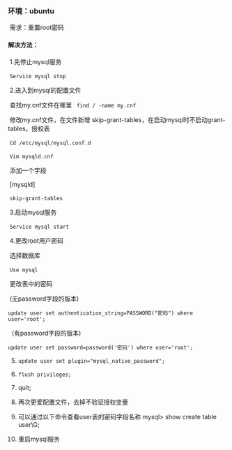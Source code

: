 ### 环境：ubuntu

​	需求：重置root密码

#### 解决方法：

​	1.先停止mysql服务

​	`Service mysql stop`

​	2.进入到mysql的配置文件

​	 查找my.cnf文件在哪里 ` find / -name my.cnf`

​	修改my.cnf文件，在文件新增 skip-grant-tables，在启动mysql时不启动grant-tables，授权表

​	`Cd /etc/mysql/mysql.conf.d`

​	`Vim mysqld.cnf`

​	添加一个字段

​	[mysqld]

​	`skip-grant-tables`

​	3.启动mysql服务

​	`Service mysql start`

​	4.更改root用户密码

​	选择数据库

​	`Use mysql`

​	更改表中的密码

​	(无password字段的版本)

​	`update user set authentication_string=PASSWORD("密码") where user='root';`

（有password字段的版本)

​	`update user set password=password('密码') where user='root'; `

5. `update user set plugin="mysql_native_password";`

6. `flush privileges;`

7. quit;
8. 再次更爱配置文件，去掉不验证授权变量
9. 可以通过以下命令查看user表的密码字段名称 mysql> show create table user\G;
10. 重启mysql服务

 

 

 

 

 